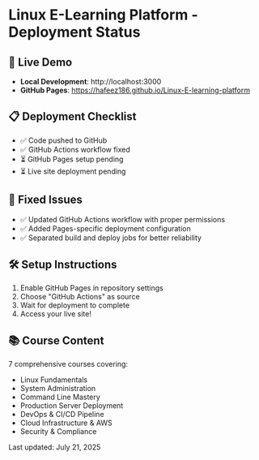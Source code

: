 # Linux E-Learning Platform - Deployment Status

## 🚀 Live Demo
- **Local Development**: http://localhost:3000
- **GitHub Pages**: https://hafeez186.github.io/Linux-E-learning-platform

## 📋 Deployment Checklist
- ✅ Code pushed to GitHub
- ✅ GitHub Actions workflow fixed
- ⏳ GitHub Pages setup pending
- ⏳ Live site deployment pending

## 🔧 Fixed Issues
- ✅ Updated GitHub Actions workflow with proper permissions
- ✅ Added Pages-specific deployment configuration
- ✅ Separated build and deploy jobs for better reliability

## 🛠️ Setup Instructions
1. Enable GitHub Pages in repository settings
2. Choose "GitHub Actions" as source
3. Wait for deployment to complete
4. Access your live site!

## 📚 Course Content
7 comprehensive courses covering:
- Linux Fundamentals
- System Administration  
- Command Line Mastery
- Production Server Deployment
- DevOps & CI/CD Pipeline
- Cloud Infrastructure & AWS
- Security & Compliance

Last updated: July 21, 2025
